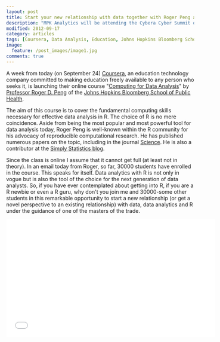 ```yaml
---
layout: post
title: Start your new relationship with data together with Roger Peng and 30000 other students
description: "MPK Analytics will be attending the Cybera Cyber Summit on October 1-3 at the Banff Centre in the beautiful Canadian Rockies."
modified: 2012-09-17
category: articles
tags: [Coursera, Data Analysis, Education, Johns Hopkins Bloomberg School of Public Health, Roger D. Peng, Statistics]
image:
  feature: /post_images/image1.jpg
comments: true  
---
```

A week from today (on September 24) <a href="https://www.coursera.org">Coursera</a>,  an education technology company committed to making education freely available to any person who seeks it, is launching their online course "<a href="https://www.coursera.org/course/compdata">Computing for Data Analysis</a>" by <a href="http://www.biostat.jhsph.edu/~rpeng/">Professor Roger D. Peng</a> of the <a href="http://www.jhsph.edu">Johns Hopkins Bloomberg School of Public Health</a>.

The aim of this course is to cover the fundamental computing skills necessary for effective data analysis in R. The choice of R is no mere coincidence. Aside from being the most popular and most powerful tool for data analysis today, Roger Peng is well-known within the R community for his advocacy of reproducible computational research. He has published numerous papers on the topic, including in the journal <a href="http://www.ncbi.nlm.nih.gov/pubmed/22144613">Science</a>. He is also a contributor at the <a href="http://simplystatistics.org">Simply Statistics blog</a>.

Since the class is online I assume that it cannot get full (at least not in theory). In an email today from Roger, so far, 30000 students have enrolled in the course. This speaks for itself. Data analytics with R is not only in vogue but is also the tool of the choice for the next generation of data analysts. So, if you have ever contemplated about getting into R, if you are a R newbie or even a R guru, why don't you join me and 30000-some other students in this remarkable opportunity to start a new relationship (or get a novel perspective to an existing relationship) with data, data analytics and R under the guidance of one of the masters of the trade.

<iframe width="560" height="315" src="//www.youtube.com/embed/gk6E57H6mTs" frameborder="0" allowfullscreen="allowfullscreen"></iframe>